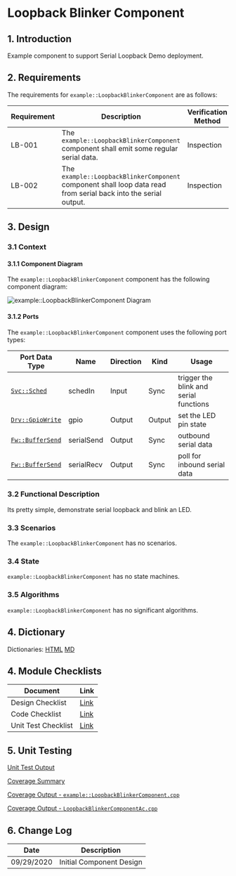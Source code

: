 # Loopback Blinker Component

## 1. Introduction

Example component to support Serial Loopback Demo deployment.

## 2. Requirements

The requirements for `example::LoopbackBlinkerComponent` are as follows:

Requirement | Description | Verification Method
----------- | ----------- | -------------------
LB-001 | The `example::LoopbackBlinkerComponent` component shall emit some regular serial data. | Inspection
LB-002 | The `example::LoopbackBlinkerComponent` component shall loop data read from serial back into the serial output. | Inspection

## 3. Design

### 3.1 Context

#### 3.1.1 Component Diagram

The `example::LoopbackBlinkerComponent` component has the following component diagram:

![`example::LoopbackBlinkerComponent` Diagram](img/LoopbackBlinkerComponentBDD.jpg "example::LoopbackBlinkerComponent")

#### 3.1.2 Ports

The `example::LoopbackBlinkerComponent` component uses the following port types:

Port Data Type                                                       | Name       | Direction | Kind   | Usage
-------------------------------------------------------------------- | ---------- | --------- | ------ | -----
[`Svc::Sched`](../../../../../Svc/Sched/docs/sdd.html)               | schedIn    | Input     | Sync   | trigger the blink and serial functions
[`Drv::GpioWrite`](../../../../../Drv/GpioDriverPorts/docs/sdd.html) | gpio       | Output    | Output | set the LED pin state
[`Fw::BufferSend`](../../../../../Fw/Buffer/docs/sdd.html)           | serialSend | Output    | Sync   | outbound serial data
[`Fw::BufferSend`](../../../../../Fw/Buffer/docs/sdd.html)           | serialRecv | Output    | Sync   | poll for inbound serial data

### 3.2 Functional Description

Its pretty simple, demonstrate serial loopback and blink an LED.

### 3.3 Scenarios

The `example::LoopbackBlinkerComponent` has no scenarios.

### 3.4 State

`example::LoopbackBlinkerComponent` has no state machines.

### 3.5 Algorithms

`example::LoopbackBlinkerComponent` has no significant algorithms.

## 4. Dictionary

Dictionaries: [HTML](LoopbackBlinkerComponent.html) [MD](LoopbackBlinker.md)

## 4. Module Checklists

Document            | Link
------------------- | ----
Design Checklist    | [Link](Checklist_Design.xlsx)
Code Checklist      | [Link](Checklist_Code.xlsx)
Unit Test Checklist | [Link](Checklist_Unit_Test.xls)

## 5. Unit Testing

[Unit Test Output](../test/ut/output/test.txt)

[Coverage Summary](../test/ut/output/exampleLoopbackBlinkerComponent_gcov.txt)

[Coverage Output - `example::LoopbackBlinkerComponent.cpp`](../test/ut/output/LoopbackBlinkerComponent.cpp.gcov)

[Coverage Output - `LoopbackBlinkerComponentAc.cpp`](../test/ut/output/LoopbackBlinkerComponentAc.cpp.gcov)

## 6. Change Log

Date       | Description
---------- | -----------
09/29/2020 | Initial Component Design



